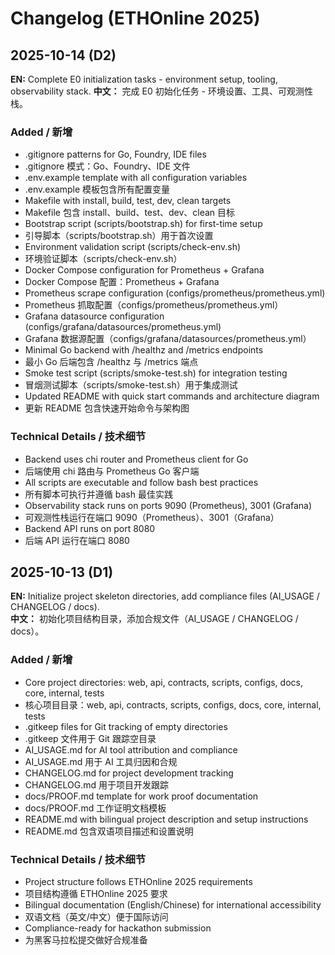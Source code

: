 # Changelog (ETHOnline 2025)

## 2025-10-14 (D2)
**EN:** Complete E0 initialization tasks - environment setup, tooling, observability stack.
**中文：** 完成 E0 初始化任务 - 环境设置、工具、可观测性栈。

### Added / 新增
- .gitignore patterns for Go, Foundry, IDE files
- .gitignore 模式：Go、Foundry、IDE 文件
- .env.example template with all configuration variables
- .env.example 模板包含所有配置变量
- Makefile with install, build, test, dev, clean targets
- Makefile 包含 install、build、test、dev、clean 目标
- Bootstrap script (scripts/bootstrap.sh) for first-time setup
- 引导脚本（scripts/bootstrap.sh）用于首次设置
- Environment validation script (scripts/check-env.sh)
- 环境验证脚本（scripts/check-env.sh）
- Docker Compose configuration for Prometheus + Grafana
- Docker Compose 配置：Prometheus + Grafana
- Prometheus scrape configuration (configs/prometheus/prometheus.yml)
- Prometheus 抓取配置（configs/prometheus/prometheus.yml）
- Grafana datasource configuration (configs/grafana/datasources/prometheus.yml)
- Grafana 数据源配置（configs/grafana/datasources/prometheus.yml）
- Minimal Go backend with /healthz and /metrics endpoints
- 最小 Go 后端包含 /healthz 与 /metrics 端点
- Smoke test script (scripts/smoke-test.sh) for integration testing
- 冒烟测试脚本（scripts/smoke-test.sh）用于集成测试
- Updated README with quick start commands and architecture diagram
- 更新 README 包含快速开始命令与架构图

### Technical Details / 技术细节
- Backend uses chi router and Prometheus client for Go
- 后端使用 chi 路由与 Prometheus Go 客户端
- All scripts are executable and follow bash best practices
- 所有脚本可执行并遵循 bash 最佳实践
- Observability stack runs on ports 9090 (Prometheus), 3001 (Grafana)
- 可观测性栈运行在端口 9090（Prometheus）、3001（Grafana）
- Backend API runs on port 8080
- 后端 API 运行在端口 8080

## 2025-10-13 (D1)
**EN:** Initialize project skeleton directories, add compliance files (AI_USAGE / CHANGELOG / docs).  
**中文：** 初始化项目结构目录，添加合规文件（AI_USAGE / CHANGELOG / docs）。

### Added / 新增
- Core project directories: web, api, contracts, scripts, configs, docs, core, internal, tests
- 核心项目目录：web, api, contracts, scripts, configs, docs, core, internal, tests
- .gitkeep files for Git tracking of empty directories
- .gitkeep 文件用于 Git 跟踪空目录
- AI_USAGE.md for AI tool attribution and compliance
- AI_USAGE.md 用于 AI 工具归因和合规
- CHANGELOG.md for project development tracking
- CHANGELOG.md 用于项目开发跟踪
- docs/PROOF.md template for work proof documentation
- docs/PROOF.md 工作证明文档模板
- README.md with bilingual project description and setup instructions
- README.md 包含双语项目描述和设置说明

### Technical Details / 技术细节
- Project structure follows ETHOnline 2025 requirements
- 项目结构遵循 ETHOnline 2025 要求
- Bilingual documentation (English/Chinese) for international accessibility
- 双语文档（英文/中文）便于国际访问
- Compliance-ready for hackathon submission
- 为黑客马拉松提交做好合规准备
